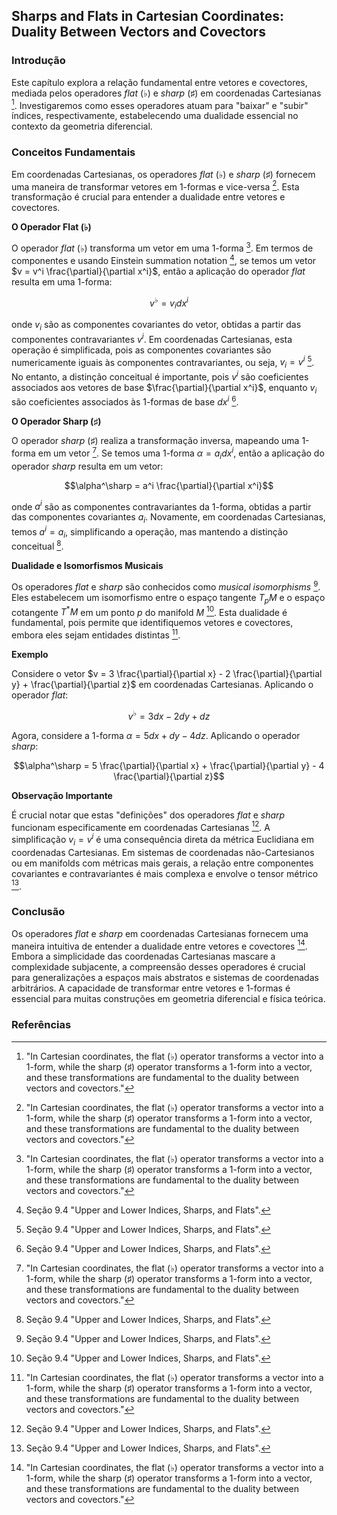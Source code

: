 ## Sharps and Flats in Cartesian Coordinates: Duality Between Vectors and Covectors

### Introdução
Este capítulo explora a relação fundamental entre vetores e covectores, mediada pelos operadores *flat* (♭) e *sharp* (♯) em coordenadas Cartesianas [^1]. Investigaremos como esses operadores atuam para "baixar" e "subir" índices, respectivamente, estabelecendo uma dualidade essencial no contexto da geometria diferencial.

### Conceitos Fundamentais

Em coordenadas Cartesianas, os operadores *flat* (♭) e *sharp* (♯) fornecem uma maneira de transformar vetores em 1-formas e vice-versa [^1]. Esta transformação é crucial para entender a dualidade entre vetores e covectores.

**O Operador Flat (♭)**

O operador *flat* (♭) transforma um vetor em uma 1-forma [^1]. Em termos de componentes e usando Einstein summation notation [^9], se temos um vetor $v = v^i \frac{\partial}{\partial x^i}$, então a aplicação do operador *flat* resulta em uma 1-forma:

$$v^\flat = v_i dx^i$$

onde $v_i$ são as componentes covariantes do vetor, obtidas a partir das componentes contravariantes $v^i$. Em coordenadas Cartesianas, esta operação é simplificada, pois as componentes covariantes são numericamente iguais às componentes contravariantes, ou seja, $v_i = v^i$ [^9]. No entanto, a distinção conceitual é importante, pois $v^i$ são coeficientes associados aos vetores de base $\frac{\partial}{\partial x^i}$, enquanto $v_i$ são coeficientes associados às 1-formas de base $dx^i$ [^9].

**O Operador Sharp (♯)**

O operador *sharp* (♯) realiza a transformação inversa, mapeando uma 1-forma em um vetor [^1]. Se temos uma 1-forma $\alpha = a_i dx^i$, então a aplicação do operador *sharp* resulta em um vetor:

$$\alpha^\sharp = a^i \frac{\partial}{\partial x^i}$$

onde $a^i$ são as componentes contravariantes da 1-forma, obtidas a partir das componentes covariantes $a_i$. Novamente, em coordenadas Cartesianas, temos $a^i = a_i$, simplificando a operação, mas mantendo a distinção conceitual [^9].

**Dualidade e Isomorfismos Musicais**

Os operadores *flat* e *sharp* são conhecidos como *musical isomorphisms* [^9]. Eles estabelecem um isomorfismo entre o espaço tangente $T_pM$ e o espaço cotangente $T^*M$ em um ponto $p$ do manifold $M$ [^9]. Esta dualidade é fundamental, pois permite que identifiquemos vetores e covectores, embora eles sejam entidades distintas [^1].

**Exemplo**

Considere o vetor $v = 3 \frac{\partial}{\partial x} - 2 \frac{\partial}{\partial y} + \frac{\partial}{\partial z}$ em coordenadas Cartesianas. Aplicando o operador *flat*:

$$v^\flat = 3 dx - 2 dy + dz$$

Agora, considere a 1-forma $\alpha = 5 dx + dy - 4 dz$. Aplicando o operador *sharp*:

$$\alpha^\sharp = 5 \frac{\partial}{\partial x} + \frac{\partial}{\partial y} - 4 \frac{\partial}{\partial z}$$

**Observação Importante**

É crucial notar que estas "definições" dos operadores *flat* e *sharp* funcionam especificamente em coordenadas Cartesianas [^9]. A simplificação $v_i = v^i$ é uma consequência direta da métrica Euclidiana em coordenadas Cartesianas. Em sistemas de coordenadas não-Cartesianos ou em manifolds com métricas mais gerais, a relação entre componentes covariantes e contravariantes é mais complexa e envolve o tensor métrico [^9].

### Conclusão

Os operadores *flat* e *sharp* em coordenadas Cartesianas fornecem uma maneira intuitiva de entender a dualidade entre vetores e covectores [^1]. Embora a simplicidade das coordenadas Cartesianas mascare a complexidade subjacente, a compreensão desses operadores é crucial para generalizações a espaços mais abstratos e sistemas de coordenadas arbitrários. A capacidade de transformar entre vetores e 1-formas é essencial para muitas construções em geometria diferencial e física teórica.

### Referências
[^1]: "In Cartesian coordinates, the flat (♭) operator transforms a vector into a 1-form, while the sharp (♯) operator transforms a 1-form into a vector, and these transformations are fundamental to the duality between vectors and covectors."
[^9]: Seção 9.4 "Upper and Lower Indices, Sharps, and Flats".

<!-- END -->